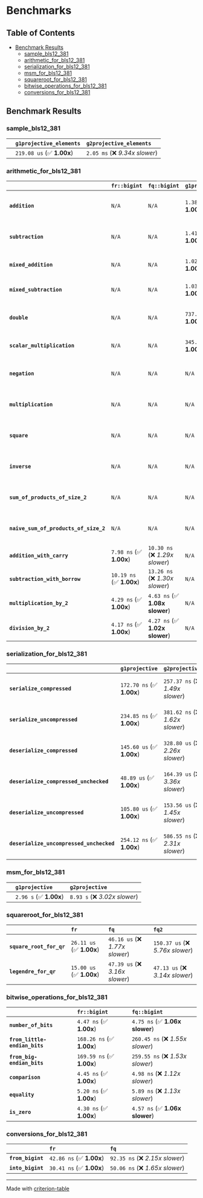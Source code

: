 # Benchmarks

## Table of Contents

- [Benchmark Results](#benchmark-results)
    - [sample_bls12_381](#sample_bls12_381)
    - [arithmetic_for_bls12_381](#arithmetic_for_bls12_381)
    - [serialization_for_bls12_381](#serialization_for_bls12_381)
    - [msm_for_bls12_381](#msm_for_bls12_381)
    - [squareroot_for_bls12_381](#squareroot_for_bls12_381)
    - [bitwise_operations_for_bls12_381](#bitwise_operations_for_bls12_381)
    - [conversions_for_bls12_381](#conversions_for_bls12_381)

## Benchmark Results

### sample_bls12_381

|        | `g1projective_elements`          | `g2projective_elements`           |
|:-------|:---------------------------------|:--------------------------------- |
|        | `219.08 us` (✅ **1.00x**)        | `2.05 ms` (❌ *9.34x slower*)      |

### arithmetic_for_bls12_381

|                                       | `fr::bigint`             | `fq::bigint`                    | `g1projective`            | `g2projective`                 | `fq2`                            | `fq12`                            | `fq`                             | `fr`                               |
|:--------------------------------------|:-------------------------|:--------------------------------|:--------------------------|:-------------------------------|:---------------------------------|:----------------------------------|:---------------------------------|:---------------------------------- |
| **`addition`**                        | `N/A`                    | `N/A`                           | `1.38 us` (✅ **1.00x**)   | `4.76 us` (❌ *3.45x slower*)   | `33.03 ns` (🚀 **41.74x faster**) | `245.83 ns` (🚀 **5.61x faster**)  | `23.19 ns` (🚀 **59.45x faster**) | `10.35 ns` (🚀 **133.17x faster**)  |
| **`subtraction`**                     | `N/A`                    | `N/A`                           | `1.41 us` (✅ **1.00x**)   | `4.71 us` (❌ *3.34x slower*)   | `33.80 ns` (🚀 **41.69x faster**) | `239.11 ns` (🚀 **5.89x faster**)  | `18.30 ns` (🚀 **77.01x faster**) | `13.31 ns` (🚀 **105.91x faster**)  |
| **`mixed_addition`**                  | `N/A`                    | `N/A`                           | `1.02 us` (✅ **1.00x**)   | `3.37 us` (❌ *3.31x slower*)   | `N/A`                            | `N/A`                             | `N/A`                            | `N/A`                              |
| **`mixed_subtraction`**               | `N/A`                    | `N/A`                           | `1.03 us` (✅ **1.00x**)   | `3.40 us` (❌ *3.30x slower*)   | `N/A`                            | `N/A`                             | `N/A`                            | `N/A`                              |
| **`double`**                          | `N/A`                    | `N/A`                           | `737.02 ns` (✅ **1.00x**) | `2.14 us` (❌ *2.91x slower*)   | `18.39 ns` (🚀 **40.09x faster**) | `202.81 ns` (🚀 **3.63x faster**)  | `9.50 ns` (🚀 **77.58x faster**)  | `6.55 ns` (🚀 **112.44x faster**)   |
| **`scalar_multiplication`**           | `N/A`                    | `N/A`                           | `345.65 us` (✅ **1.00x**) | `1.12 ms` (❌ *3.25x slower*)   | `N/A`                            | `N/A`                             | `N/A`                            | `N/A`                              |
| **`negation`**                        | `N/A`                    | `N/A`                           | `N/A`                     | `N/A`                          | `29.78 ns` (❌ *4.07x slower*)    | `166.14 ns` (❌ *22.71x slower*)   | `19.88 ns` (❌ *2.72x slower*)    | `7.32 ns` (✅ **1.00x**)            |
| **`multiplication`**                  | `N/A`                    | `N/A`                           | `N/A`                     | `N/A`                          | `281.44 ns` (❌ *5.62x slower*)   | `6.86 us` (❌ *137.01x slower*)    | `86.32 ns` (❌ *1.72x slower*)    | `50.08 ns` (✅ **1.00x**)           |
| **`square`**                          | `N/A`                    | `N/A`                           | `N/A`                     | `N/A`                          | `217.51 ns` (❌ *4.97x slower*)   | `5.14 us` (❌ *117.32x slower*)    | `72.02 ns` (❌ *1.64x slower*)    | `43.78 ns` (✅ **1.00x**)           |
| **`inverse`**                         | `N/A`                    | `N/A`                           | `N/A`                     | `N/A`                          | `16.53 us` (❌ *2.17x slower*)    | `27.45 us` (❌ *3.61x slower*)     | `15.49 us` (❌ *2.04x slower*)    | `7.60 us` (✅ **1.00x**)            |
| **`sum_of_products_of_size_2`**       | `N/A`                    | `N/A`                           | `N/A`                     | `N/A`                          | `594.68 ns` (❌ *5.70x slower*)   | `14.52 us` (❌ *139.25x slower*)   | `127.64 ns` (❌ *1.22x slower*)   | `104.27 ns` (✅ **1.00x**)          |
| **`naive_sum_of_products_of_size_2`** | `N/A`                    | `N/A`                           | `N/A`                     | `N/A`                          | `593.23 ns` (❌ *5.94x slower*)   | `14.13 us` (❌ *141.38x slower*)   | `177.93 ns` (❌ *1.78x slower*)   | `99.92 ns` (✅ **1.00x**)           |
| **`addition_with_carry`**             | `7.98 ns` (✅ **1.00x**)  | `10.30 ns` (❌ *1.29x slower*)   | `N/A`                     | `N/A`                          | `N/A`                            | `N/A`                             | `N/A`                            | `N/A`                              |
| **`subtraction_with_borrow`**         | `10.19 ns` (✅ **1.00x**) | `13.26 ns` (❌ *1.30x slower*)   | `N/A`                     | `N/A`                          | `N/A`                            | `N/A`                             | `N/A`                            | `N/A`                              |
| **`multiplication_by_2`**             | `4.29 ns` (✅ **1.00x**)  | `4.63 ns` (✅ **1.08x slower**)  | `N/A`                     | `N/A`                          | `N/A`                            | `N/A`                             | `N/A`                            | `N/A`                              |
| **`division_by_2`**                   | `4.17 ns` (✅ **1.00x**)  | `4.27 ns` (✅ **1.02x slower**)  | `N/A`                     | `N/A`                          | `N/A`                            | `N/A`                             | `N/A`                            | `N/A`                              |

### serialization_for_bls12_381

|                                          | `g1projective`            | `g2projective`                   | `fr`                               | `fq`                                | `fq2`                              | `fq12`                            |
|:-----------------------------------------|:--------------------------|:---------------------------------|:-----------------------------------|:------------------------------------|:-----------------------------------|:--------------------------------- |
| **`serialize_compressed`**               | `172.70 ns` (✅ **1.00x**) | `257.37 ns` (❌ *1.49x slower*)   | `36.80 ns` (🚀 **4.69x faster**)    | `58.20 ns` (🚀 **2.97x faster**)     | `124.13 ns` (✅ **1.39x faster**)   | `735.35 ns` (❌ *4.26x slower*)    |
| **`serialize_uncompressed`**             | `234.85 ns` (✅ **1.00x**) | `381.62 ns` (❌ *1.62x slower*)   | `36.46 ns` (🚀 **6.44x faster**)    | `59.46 ns` (🚀 **3.95x faster**)     | `127.97 ns` (🚀 **1.84x faster**)   | `751.17 ns` (❌ *3.20x slower*)    |
| **`deserialize_compressed`**             | `145.60 us` (✅ **1.00x**) | `328.80 us` (❌ *2.26x slower*)   | `65.58 ns` (🚀 **2220.33x faster**) | `119.85 ns` (🚀 **1214.84x faster**) | `258.87 ns` (🚀 **562.46x faster**) | `1.63 us` (🚀 **89.06x faster**)   |
| **`deserialize_compressed_unchecked`**   | `48.89 us` (✅ **1.00x**)  | `164.39 us` (❌ *3.36x slower*)   | `66.31 ns` (🚀 **737.27x faster**)  | `119.67 ns` (🚀 **408.53x faster**)  | `264.50 ns` (🚀 **184.84x faster**) | `1.62 us` (🚀 **30.10x faster**)   |
| **`deserialize_uncompressed`**           | `105.80 us` (✅ **1.00x**) | `153.56 us` (❌ *1.45x slower*)   | `65.49 ns` (🚀 **1615.62x faster**) | `124.13 ns` (🚀 **852.33x faster**)  | `267.15 ns` (🚀 **396.04x faster**) | `1.63 us` (🚀 **65.03x faster**)   |
| **`deserialize_uncompressed_unchecked`** | `254.12 ns` (✅ **1.00x**) | `586.55 ns` (❌ *2.31x slower*)   | `63.76 ns` (🚀 **3.99x faster**)    | `119.47 ns` (🚀 **2.13x faster**)    | `255.25 ns` (✅ **1.00x slower**)   | `1.65 us` (❌ *6.48x slower*)      |

### msm_for_bls12_381

|        | `g1projective`          | `g2projective`                 |
|:-------|:------------------------|:------------------------------ |
|        | `2.96 s` (✅ **1.00x**)  | `8.93 s` (❌ *3.02x slower*)    |

### squareroot_for_bls12_381

|                          | `fr`                     | `fq`                            | `fq2`                             |
|:-------------------------|:-------------------------|:--------------------------------|:--------------------------------- |
| **`square_root_for_qr`** | `26.11 us` (✅ **1.00x**) | `46.16 us` (❌ *1.77x slower*)   | `150.37 us` (❌ *5.76x slower*)    |
| **`legendre_for_qr`**    | `15.00 us` (✅ **1.00x**) | `47.39 us` (❌ *3.16x slower*)   | `47.13 us` (❌ *3.14x slower*)     |

### bitwise_operations_for_bls12_381

|                               | `fr::bigint`              | `fq::bigint`                      |
|:------------------------------|:--------------------------|:--------------------------------- |
| **`number_of_bits`**          | `4.47 ns` (✅ **1.00x**)   | `4.75 ns` (✅ **1.06x slower**)    |
| **`from_little-endian_bits`** | `168.26 ns` (✅ **1.00x**) | `260.45 ns` (❌ *1.55x slower*)    |
| **`from_big-endian_bits`**    | `169.59 ns` (✅ **1.00x**) | `259.55 ns` (❌ *1.53x slower*)    |
| **`comparison`**              | `4.45 ns` (✅ **1.00x**)   | `4.98 ns` (❌ *1.12x slower*)      |
| **`equality`**                | `5.20 ns` (✅ **1.00x**)   | `5.89 ns` (❌ *1.13x slower*)      |
| **`is_zero`**                 | `4.30 ns` (✅ **1.00x**)   | `4.57 ns` (✅ **1.06x slower**)    |

### conversions_for_bls12_381

|                   | `fr`                     | `fq`                             |
|:------------------|:-------------------------|:-------------------------------- |
| **`from_bigint`** | `42.86 ns` (✅ **1.00x**) | `92.35 ns` (❌ *2.15x slower*)    |
| **`into_bigint`** | `30.41 ns` (✅ **1.00x**) | `50.06 ns` (❌ *1.65x slower*)    |

---
Made with [criterion-table](https://github.com/nu11ptr/criterion-table)

